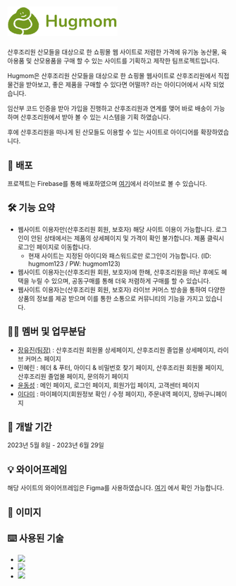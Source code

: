 # <img width="250" src="img/hugmom_logo_type_1.png" />
산후조리원 산모들을 대상으로 한 쇼핑몰 웹 사이트로 저렴한 가격에 유기농 농산물, 육아용품 및 산모용품을 구매 할 수 있는 사이트를 기획하고 제작한 팀프로젝트입니다. 

Hugmom은 산후조리원 산모들을 대상으로 한 쇼핑몰 웹사이트로 산후조리원에서 직접 물건을 받아보고, 좋은 제품을 구매할 수 있다면 어떨까? 라는 아이디어에서 시작 되었습니다. 

임산부 코드 인증을 받아 가입을 진행하고 산후조리원과 연계를 맺어 바로 배송이 가능하며 산후조리원에서 받아 볼 수 있는 시스템을 기획 하였습니다.

후에 산후조리원을 떠나게 된 산모들도 이용할 수 있는 사이트로 아이디어를 확장하였습니다.

## 🔗 배포 
프로젝트는 Firebase를 통해 배포하였으며 [여기](https://hugmom-b6187.web.app/html/01-intro_logout.html)에서 라이브로 볼 수 있습니다.

## 🛠 기능 요약
- 웹사이트 이용자만(산후조리원 회원, 보호자) 해당 사이트 이용이 가능합니다. 로그인이 안된 상태에서는 제품의 상세페이지 및 가격이 확인 불가합니다. 제품 클릭시 로그인 페이지로 이동합니다.
  - 현재 사이트는 지정된 아이디와 패스워드로만 로그인이 가능합니다. (ID: hugmom123 / PW: hugmom123)
- 웹사이트 이용자는(산후조리원 회원, 보호자)에 한해, 산후조리원을 떠난 후에도 혜택을 누릴 수 있으며, 공동구매를 통해 더욱 저렴하게 구매를 할 수 있습니다.
- 웹사이트 이용자는(산후조리원 회원, 보호자) 라이브 커머스 방송을 통하여 다양한 상품의 정보를 제공 받으며 이를 통한 소통으로 커뮤니티의 기능을 가지고 있습니다.

## 👩‍💻 멤버 및 업무분담
- [장유진(팀장)]() : 산후조리원 회원몰 상세페이지, 산후조리원 졸업몰 상세페이지, 라이브 커머스 페이지
- 민혜린 : 헤더 & 푸터, 아이디 & 비밀번호 찾기 페이지, 산후조리원 회원몰 페이지, 산후조리원 졸업몰 페이지, 문의하기 페이지
- [윤동성]() : 메인 페이지, 로그인 페이지, 회원가입 페이지, 고객센터 페이지
- [이다미]() : 마이페이지(회원정보 확인 / 수정 페이지), 주문내역 페이지, 장바구니페이지

## 📅 개발 기간
2023년 5월 8일 - 2023년 6월 29일

## 💡 와이어프레임
해당 사이트의 와이어프레임은 Figma를 사용하였습니다.
[여기](https://www.figma.com/file/MlFIWC7zZybEYX1PbLOyME/GMA-%EB%8C%80%EB%8B%A8%ED%95%98%EC%A1%B0-%ED%8C%80-%ED%94%84%EB%A1%9C%EC%A0%9D%ED%8A%B8?type=design&node-id=1303%3A901&mode=design&t=LplB2XENrTxB7Sgi-1) 에서 확인 가능합니다.


## 📁 이미지

## ⌨️ 사용된 기술
<ul>
  <li>
    <img src="https://img.shields.io/badge/Html5-E34F26?style=flat-square&logo=html5&logoColor=white"/>  
  </li>
  <li>
    <img src="https://img.shields.io/badge/CSS3-1572B6?style=flat-square&logo=css3&logoColor=white"/>    
  </li>
  <li>
    <img src="https://img.shields.io/badge/Javascript-F7DF1E?style=flat-square&logo=javascript&logoColor=white"/>    
  </li>
</ul>
